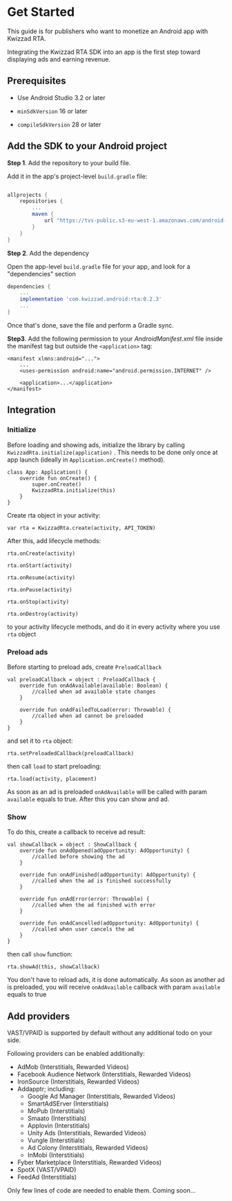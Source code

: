 # Get Started
This guide is for publishers who want to monetize an Android app with Kwizzad RTA.

Integrating the Kwizzad RTA SDK into an app is the first step toward displaying ads and earning revenue.   

## Prerequisites

- Use Android Studio 3.2 or later

- `minSdkVersion` 16 or later

- `compileSdkVersion` 28 or later

## Add the SDK to your Android project

__Step 1__. Add the repository to your build file.

Add it in the app's project-level `build.gradle` file:


```gradle

allprojects {
	repositories {
		...
		maven {
		    url "https://tvs-public.s3-eu-west-1.amazonaws.com/android-releases/rta/"
		}
	}
}

```

__Step 2__. Add the dependency


Open the app-level `build.gradle` file for your app, and look for a "dependencies" section

```gradle
dependencies {
	...
	implementation 'com.kwizzad.android:rta:0.2.3'
	...
}
```
Once that's done, save the file and perform a Gradle sync.

__Step3__. Add the following permission to your _AndroidManifest.xml_  file inside the manifest tag but outside the `<application>` tag:

```
<manifest xlmns:android="...">
	...
	<uses-permission android:name="android.permission.INTERNET" />
	
	<application>...</application>
</manifest>
```

## Integration

### Initialize

Before loading and showing ads, initialize the library by calling  `KwizzadRta.initialize(application)` .  This needs to be done only once at app launch (ideally in `Application.onCreate()` method).

```
class App: Application() {
	override fun onCreate() {
		super.onCreate()
		KwizzadRta.initialize(this)
	}
}
```

Create rta object in your activity:
```
var rta = KwizzadRta.create(activity, API_TOKEN)
```

After this, add lifecycle methods:
```
rta.onCreate(activity)

rta.onStart(activity)

rta.onResume(activity)

rta.onPause(activity)

rta.onStop(activity)

rta.onDestroy(activity)
```
to your activity lifecycle methods, and do it in every activity where you use ```rta``` object



### Preload ads

Before starting to preload ads, create ``PreloadCallback``
```
val preloadCallback = object : PreloadCallback {
	override fun onAdAvailable(available: Boolean) {
		//called when ad available state changes
	}

	override fun onAdFailedToLoad(error: Throwable) {
		//called when ad cannot be preloaded
	}
}
```

and set it to ```rta``` object:
```
rta.setPreloadedCallback(preloadCallback)
```

then call ```load``` to start preloading:
```
rta.load(activity, placement)
```

As soon as an ad is preloaded ```onAdAvailable``` will be called with param ```available``` equals to true. After this you can show and ad.



### Show

To do this, create a callback to receive ad result:

```
val showCallback = object : ShowCallback {
	override fun onAdOpened(adOpportunity: AdOpportunity) {
		//called before showing the ad
	}

	override fun onAdFinished(adOpportunity: AdOpportunity) {
		//called when the ad is finished successfully
	}

	override fun onAdError(error: Throwable) {
		//called when the ad finished with error
	}

	override fun onAdCancelled(adOpportunity: AdOpportunity) {
		//called when user cancels the ad
	}
}
```

then call ```show``` function:

```
rta.showAd(this, showCallback)
```



You don't have to reload ads, it is done automatically. As soon as another ad is preloaded, you will receive  ```onAdAvailable``` callback with param ```available``` equals to true



## Add providers
VAST/VPAID is supported by default without any additional todo on your side.

Following providers can be enabled additionally:

 - AdMob (Interstitials, Rewarded Videos)
 - Facebook Audience Network (Interstitials, Rewarded Videos)
 - IronSource (Interstitials, Rewarded Videos)
 - Addapptr; including:
	 - Google Ad Manager (Interstitials, Rewarded Videos)
	 - SmartAdSErver (Interstitials)
	 - MoPub (Interstitials)
	 - Smaato (Interstitials)
	 - Applovin (Interstitials)
	 - Unity Ads (Interstitials, Rewarded Videos)
	 - Vungle (Interstitials)
	 - Ad Colony (Interstitials, Rewarded Videos)
	 - InMobi (Interstitials)
 - Fyber Marketplace (Interstitials, Rewarded Videos)
 - SpotX (VAST/VPAID)
 - FeedAd (Interstitials)

Only few lines of code are needed to enable them. Coming soon...
